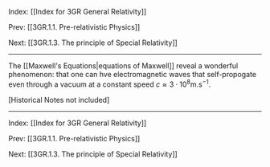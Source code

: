 Index: [[Index for 3GR General Relativity]]

Prev: [[3GR.1.1. Pre-relativistic Physics]]

Next: [[3GR.1.3. The principle of Special Relativity]]

---

The [[Maxwell's Equations|equations of Maxwell]] reveal a wonderful phenomenon: that one can hve electromagnetic waves that self-propogate even through a vacuum at a constant speed $c\approx3\cdot10^8$m.s$^{-1}$.

[Historical Notes not included]

---
Index: [[Index for 3GR General Relativity]]

Prev: [[3GR.1.1. Pre-relativistic Physics]]

Next: [[3GR.1.3. The principle of Special Relativity]]

